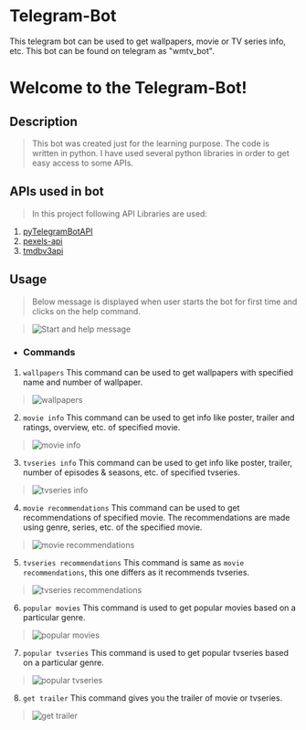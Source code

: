 # Telegram-Bot
This telegram bot can be used to get wallpapers, movie or TV series info, etc. This bot can be found on telegram as "wmtv_bot".

# Welcome to the Telegram-Bot!

## Description 
> This bot was created just for the learning purpose. The code is written in python. I have used several python libraries in order to get easy access to some APIs.

## APIs used in bot
> In this project following API Libraries are used:
1. [pyTelegramBotAPI](https://github.com/eternnoir/pyTelegramBotAPI)
2. [pexels-api](https://github.com/AguilarLagunasArturo/pexels-api)
3. [tmdbv3api](https://github.com/AnthonyBloomer/tmdbv3api)

## Usage
> Below message is displayed when user starts the bot for first time and clicks on the help command.

> ![Start and help message](https://github.com/Krish-Depani/Telegram-Bot/blob/main/Bot%20Photos/start_message.png)

* ### Commands
1. `wallpapers` This command can be used to get wallpapers with specified name and number of wallpaper.

> ![wallpapers](https://github.com/Krish-Depani/Telegram-Bot/blob/main/Bot%20Photos/wallpaper.png)

2. `movie info` This command can be used to get info like poster, trailer and ratings, overview, etc. of specified movie.

> ![movie info](https://github.com/Krish-Depani/Telegram-Bot/blob/main/Bot%20Photos/movie_info.png)

3. `tvseries info` This command can be used to get info like poster, trailer, number of episodes & seasons, etc. of specified tvseries.

> ![tvseries info](https://github.com/Krish-Depani/Telegram-Bot/blob/main/Bot%20Photos/tvseries_info.png)

4. `movie recommendations` This command can be used to get recommendations of specified movie. The recommendations are made using genre, series, etc. of the specified movie.

> ![movie recommendations](https://github.com/Krish-Depani/Telegram-Bot/blob/main/Bot%20Photos/movie_recommendations.png)

5. `tvseries recommendations` This command is same as `movie recommendations`, this one differs as it recommends tvseries.

> ![tvseries recommendations](https://github.com/Krish-Depani/Telegram-Bot/blob/main/Bot%20Photos/tvseries_recommendations.png)

6. `popular movies` This command is used to get popular movies based on a particular genre.

> ![popular movies](https://github.com/Krish-Depani/Telegram-Bot/blob/main/Bot%20Photos/popular_movies.png)

7. `popular tvseries` This command is used to get popular tvseries based on a particular genre.

> ![popular tvseries](https://github.com/Krish-Depani/Telegram-Bot/blob/main/Bot%20Photos/popular_tvseries.png)

8. `get trailer` This command gives you the trailer of movie or tvseries.

> ![get trailer](https://github.com/Krish-Depani/Telegram-Bot/blob/main/Bot%20Photos/get_trailer.png)
